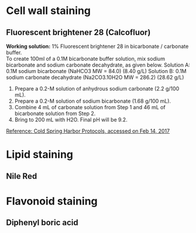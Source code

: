 # Cell wall staining

## Fluorescent brightener 28 (Calcofluor)
__Working solution:__ 1% Fluorescent brightener 28 in bicarbonate / carbonate buffer.  
To create 100ml of a 0.1M bicarbonate buffer solution, mix sodium bicarbonate and sodium carbonate decahydrate, as given below.
Solution A: 0.1M sodium bicarbonate (NaHCO3 MW = 84.0) (8.40 g/L)
Solution B: 0.1M sodium carbonate decahydrate (Na2CO3.10H2O MW = 286.2) (28.62 g/L) 

1.  Prepare a 0.2-M solution of anhydrous sodium carbonate (2.2 g/100 mL).
2.  Prepare a 0.2-M solution of sodium bicarbonate (1.68 g/100 mL).
3.  Combine 4 mL of carbonate solution from Step 1 and 46 mL of bicarbonate solution from Step 2.
4.  Bring to 200 mL with H2O. Final pH will be 9.2.

[Reference: Cold Spring Harbor Protocols, accessed on Feb 14, 2017](http://cshprotocols.cshlp.org/content/2011/2/pdb.rec12398.full?text_only=true)

# Lipid staining
## Nile Red


# Flavonoid staining
## Diphenyl boric acid
